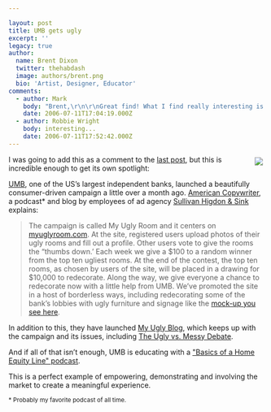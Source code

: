 ```yaml
---

layout: post
title: UMB gets ugly
excerpt: ''
legacy: true
author:
  name: Brent Dixon
  twitter: thehabdash
  image: authors/brent.png
  bio: 'Artist, Designer, Educator'
comments:
  - author: Mark
    body: "Brent,\r\n\r\nGreat find! What I find really interesting is UMB's use of a blog specifically for the campaign.\r\n\r\nI think this model of campaign blogging could be a great idea for CUs considering this whole \"blog\" thing. Here's the advantages I could see with a CU trying out a blog specific to a campaign:\r\n\r\n* It allows the blog to be deployed on a smaller scale and a limited time line. \r\n* It helps with the \"What do I post about?\" question that often comes up in blogging.\r\n* It's a low budget addition to the campaign promotion\r\n* All the other cool reasons the OpenSourceCU guys always talk about."
    date: 2006-07-11T17:04:19.000Z
  - author: Robbie Wright
    body: interesting...
    date: 2006-07-11T17:52:42.000Z
---
```


<p><a href="http://americancopywriter.typepad.com/blog/2006/06/promotion_for_s.html"><img src="/images/legacy/lobby.jpg" style="float:right; margin: 4px;"></a>I was going to add this as a comment to the <a href="http://opensourcecu.com/articles/2006/07/10/five-words-that-kill-your-advertising">last post</a>, but this is incredible enough to get its own spotlight:</p>
<p><a href="https://www.umb.com/"><span class="caps">UMB</span></a>, one of the US&#8217;s largest independent banks, launched a beautifully consumer-driven campaign a little over a month ago. <a href="http://americancopywriter.typepad.com/">American Copywriter</a>, a podcast* and blog by employees of ad agency <a href="http://www.wehatesheep.com/">Sullivan Higdon &#38; Sink</a> explains:</p>
<blockquote>The campaign is called My Ugly Room and it centers on <a href="http://www.myuglyroom.com">myuglyroom.com</a>. At the site, registered users upload photos of their ugly rooms and fill out a profile. Other users vote to give the rooms  the &#8220;thumbs down.&#8217; Each week we give a $100 to a random winner from the top ten ugliest rooms. At the end of the contest, the top ten rooms, as chosen by users of the site, will be placed in a drawing for $10,000 to redecorate. Along the way, we give everyone a chance to redecorate now with a little help from <span class="caps">UMB</span>. We&#8217;ve promoted the site in a host of borderless ways, including redecorating some of the bank&#8217;s lobbies with ugly furniture and signage like the <a href="http://americancopywriter.typepad.com/blog/images/lobby.jpg">mock-up you see here</a>.</blockquote>
<p>In addition to this, they have launched <a href="http://myuglyroom.com/blog/">My Ugly Blog</a>, which keeps up with the campaign and its issues, including <a href="http://www.myuglyroom.com/blog/2006/06/ugly-vs-messy-debate.html">The Ugly vs. Messy Debate</a>.</p>
<p>And if all of that isn&#8217;t enough, <span class="caps">UMB</span> is educating with a <a href="https://www.umb.com/AboutUMB/CompanyInformation/Newsletters/FinancialFacts/Podcast/000625">"Basics of a Home Equity Line" podcast</a>.</p>
<p>This is a perfect example of empowering, demonstrating and involving the market to create a meaningful experience.</p>
<p><small>* Probably my favorite podcast of all time.</small></p>